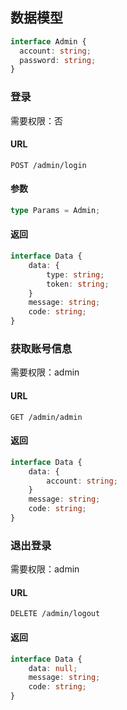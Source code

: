 ## 数据模型
```ts
interface Admin {
  account: string;
  password: string;
}
```

### 登录

需要权限：否

#### URL
```
POST /admin/login
```

#### 参数
```ts
type Params = Admin;
```

#### 返回
```ts
interface Data {
    data: {
        type: string;
        token: string;
    }
    message: string;
    code: string;
}
```

### 获取账号信息

需要权限：admin

#### URL
```
GET /admin/admin
```

#### 返回
```ts
interface Data {
    data: {
        account: string;
    }
    message: string;
    code: string;
}
```

### 退出登录

需要权限：admin

#### URL
```
DELETE /admin/logout
```

#### 返回
```ts
interface Data {
    data: null;
    message: string;
    code: string;
}
```
